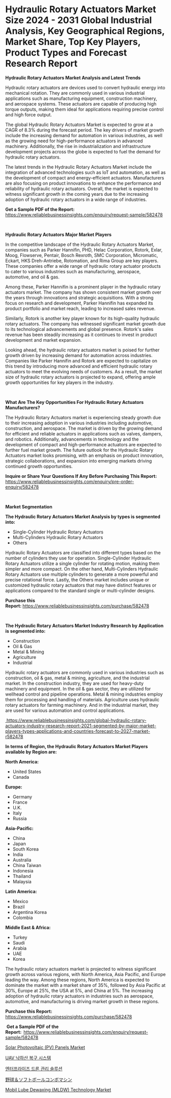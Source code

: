 <p><h1>Hydraulic Rotary Actuators Market Size 2024 - 2031 Global Industrial Analysis, Key Geographical Regions, Market Share, Top Key Players, Product Types and Forecast Research Report</h1></p><p><strong>Hydraulic Rotary Actuators Market Analysis and Latest Trends</strong></p>
<p><p>Hydraulic rotary actuators are devices used to convert hydraulic energy into mechanical rotation. They are commonly used in various industrial applications such as manufacturing equipment, construction machinery, and aerospace systems. These actuators are capable of producing high torque outputs, making them ideal for applications requiring precise control and high force output.</p><p>The global Hydraulic Rotary Actuators Market is expected to grow at a CAGR of 8.3% during the forecast period. The key drivers of market growth include the increasing demand for automation in various industries, as well as the growing need for high-performance actuators in advanced machinery. Additionally, the rise in industrialization and infrastructure development projects across the globe is expected to fuel the demand for hydraulic rotary actuators.</p><p>The latest trends in the Hydraulic Rotary Actuators Market include the integration of advanced technologies such as IoT and automation, as well as the development of compact and energy-efficient actuators. Manufacturers are also focusing on product innovations to enhance the performance and reliability of hydraulic rotary actuators. Overall, the market is expected to witness significant growth in the coming years due to the increasing adoption of hydraulic rotary actuators in a wide range of industries.</p></p>
<p><strong>Get a Sample PDF of the Report:&nbsp;</strong> <a href="https://www.reliablebusinessinsights.com/enquiry/request-sample/582478">https://www.reliablebusinessinsights.com/enquiry/request-sample/582478</a></p>
<p>&nbsp;</p>
<p><strong>Hydraulic Rotary Actuators Major Market Players</strong></p>
<p><p>In the competitive landscape of the Hydraulic Rotary Actuators Market, companies such as Parker Hannifin, PHD, Helac Corporation, Rotork, Exlar, Moog, Flowserve, Pentair, Bosch Rexroth, SMC Corporation, Micromatic, Eckart, HKS Dreh-Antriebe, Rotomation, and Rima Group are key players. These companies offer a wide range of hydraulic rotary actuator products to cater to various industries such as manufacturing, aerospace, automotive, and oil & gas.</p><p>Among these, Parker Hannifin is a prominent player in the hydraulic rotary actuators market. The company has shown consistent market growth over the years through innovations and strategic acquisitions. With a strong focus on research and development, Parker Hannifin has expanded its product portfolio and market reach, leading to increased sales revenue.</p><p>Similarly, Rotork is another key player known for its high-quality hydraulic rotary actuators. The company has witnessed significant market growth due to its technological advancements and global presence. Rotork's sales revenue has been steadily increasing as it continues to invest in product development and market expansion.</p><p>Looking ahead, the hydraulic rotary actuators market is poised for further growth driven by increasing demand for automation across industries. Companies like Parker Hannifin and Rotork are expected to capitalize on this trend by introducing more advanced and efficient hydraulic rotary actuators to meet the evolving needs of customers. As a result, the market size of hydraulic rotary actuators is projected to expand, offering ample growth opportunities for key players in the industry.</p></p>
<p>&nbsp;</p>
<p><strong>What Are The Key Opportunities For Hydraulic Rotary Actuators Manufacturers?</strong></p>
<p><p>The Hydraulic Rotary Actuators market is experiencing steady growth due to their increasing adoption in various industries including automotive, construction, and aerospace. The market is driven by the growing demand for efficient and reliable actuators in applications such as valves, dampers, and robotics. Additionally, advancements in technology and the development of compact and high-performance actuators are expected to further fuel market growth. The future outlook for the Hydraulic Rotary Actuators market looks promising, with an emphasis on product innovation, strategic collaborations, and expansion into emerging markets driving continued growth opportunities.</p></p>
<p><strong>Inquire or Share Your Questions If Any Before Purchasing This Report:</strong> <a href="https://www.reliablebusinessinsights.com/enquiry/pre-order-enquiry/582478">https://www.reliablebusinessinsights.com/enquiry/pre-order-enquiry/582478</a></p>
<p>&nbsp;</p>
<p><strong>Market Segmentation</strong></p>
<p><strong>The Hydraulic Rotary Actuators Market Analysis by types is segmented into:</strong></p>
<p><ul><li>Single-Cylinder Hydraulic Rotary Actuators</li><li>Multi-Cylinders Hydraulic Rotary Actuators</li><li>Others</li></ul></p>
<p><p>Hydraulic Rotary Actuators are classified into different types based on the number of cylinders they use for operation. Single-Cylinder Hydraulic Rotary Actuators utilize a single cylinder for rotating motion, making them simpler and more compact. On the other hand, Multi-Cylinders Hydraulic Rotary Actuators use multiple cylinders to generate a more powerful and precise rotational force. Lastly, the Others market includes unique or customized hydraulic rotary actuators that may have distinct features or applications compared to the standard single or multi-cylinder designs.</p></p>
<p><strong>Purchase this Report:&nbsp;</strong><a href="https://www.reliablebusinessinsights.com/purchase/582478">https://www.reliablebusinessinsights.com/purchase/582478</a></p>
<p>&nbsp;</p>
<p><strong>The Hydraulic Rotary Actuators Market Industry Research by Application is segmented into:</strong></p>
<p><ul><li>Construction</li><li>Oil & Gas</li><li>Metal & Mining</li><li>Agriculture</li><li>Industrial</li></ul></p>
<p><p>Hydraulic rotary actuators are commonly used in various industries such as construction, oil & gas, metal & mining, agriculture, and the industrial market. In the construction industry, they are used for heavy-duty machinery and equipment. In the oil & gas sector, they are utilized for wellhead control and pipeline operations. Metal & mining industries employ them for processing and handling of materials. Agriculture uses hydraulic rotary actuators for farming machinery. And in the industrial market, they are used for various automation and control applications.</p></p>
<p><a href="https://www.reliablebusinessinsights.com/global-hydraulic-rotary-actuators-industry-research-report-2021-segmented-by-major-market-players-types-applications-and-countries-forecast-to-2027-market-r582478">&nbsp;https://www.reliablebusinessinsights.com/global-hydraulic-rotary-actuators-industry-research-report-2021-segmented-by-major-market-players-types-applications-and-countries-forecast-to-2027-market-r582478</a></p>
<p><strong>In terms of Region, the Hydraulic Rotary Actuators Market Players available by Region are:</strong></p>
<p>
    <p> <strong> North America: </strong>
        <ul>
            <li>United States</li>
            <li>Canada</li>
        </ul>
        </p> 
    <p> <strong> Europe: </strong>
        <ul>
            <li>Germany</li>
            <li>France</li>
            <li>U.K.</li>
            <li>Italy</li>
            <li>Russia</li>
        </ul>
        </p> 
    <p> <strong> Asia-Pacific: </strong>
        <ul>
            <li>China</li>
            <li>Japan</li>
            <li>South Korea</li>
            <li>India</li>
            <li>Australia</li>
            <li>China Taiwan</li>
            <li>Indonesia</li>
            <li>Thailand</li>
            <li>Malaysia</li>
        </ul>
        </p> 
    <p> <strong> Latin America: </strong>
        <ul>
            <li>Mexico</li>
            <li>Brazil</li>
            <li>Argentina Korea</li>
            <li>Colombia</li>
        </ul>
        </p> 
    <p> <strong> Middle East & Africa: </strong>
        <ul>
            <li>Turkey</li>
            <li>Saudi</li>
            <li>Arabia</li>
            <li>UAE</li>
            <li>Korea</li>
        </ul>
    </p>
    </p>
<p><p>The hydraulic rotary actuators market is projected to witness significant growth across various regions, with North America, Asia Pacific, and Europe leading the way. Among these regions, North America is expected to dominate the market with a market share of 35%, followed by Asia Pacific at 30%, Europe at 25%, the USA at 5%, and China at 5%. The increasing adoption of hydraulic rotary actuators in industries such as aerospace, automotive, and manufacturing is driving market growth in these regions.</p></p>
<p><strong>Purchase this Report: </strong><a href="https://www.reliablebusinessinsights.com/purchase/582478">https://www.reliablebusinessinsights.com/purchase/582478</a></p>
<p>&nbsp;<strong>Get a Sample PDF of the Report:&nbsp;&nbsp;</strong><a href="https://www.reliablebusinessinsights.com/enquiry/request-sample/582478">https://www.reliablebusinessinsights.com/enquiry/request-sample/582478</a></p>
<p><strong></strong></p>
<p><p><a href="https://github.com/caominhtri712020/Market-Research-Report-List-1/blob/main/solar-photovoltaic-pv-panels-market.md">Solar Photovoltaic (PV) Panels Market</a></p><p><a href="https://github.com/AlbertotDouglas44367/Market-Research-Report-List-2/blob/main/4341676162255.md">UAV 낙하산 복구 시스템</a></p><p><a href="https://github.com/raap8632/Market-Research-Report-List-2/blob/main/4506492162256.md">엔터프라이즈 드론 관리 솔루션</a></p><p><a href="https://github.com/LizaHeller2023/Market-Research-Report-List-1/blob/main/4766517152299.md">野球＆ソフトボールコンボマシン</a></p><p><a href="https://github.com/lamhaoka57/Market-Research-Report-List-1/blob/main/mobil-lube-dewaxing-mldw-technology-market.md">Mobil Lube Dewaxing (MLDW) Technology Market</a></p></p>